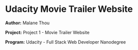 # Udacity Movie Trailer Website
**Author:**	Malane Thou

**Project:** Project 1 - Movie Trailer Website

**Program:** Udacity - Full Stack Web Developer Nanodegree
